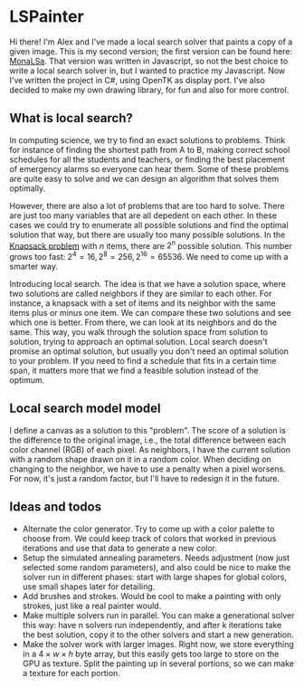 # LSPainter
Hi there! I'm Alex and I've made a local search solver that paints a copy of a given image. This is my second version; the first version can be found here: [MonaLSa](https://github.com/alextjanse/MonaLSa). That version was written in Javascript, so not the best choice to write a local search solver in, but I wanted to practice my Javascript. Now I've written the project in C#, using OpenTK as display port. I've also decided to make my own drawing library, for fun and also for more control.

## What is local search?
In computing science, we try to find an exact solutions to problems. Think for instance of finding the shortest path from A to B, making correct school schedules for all the students and teachers, or finding the best placement of emergency alarms so everyone can hear them. Some of these problems are quite easy to solve and we can design an algorithm that solves them optimally.

However, there are also a lot of problems that are too hard to solve. There are just too many variables that are all depedent on each other. In these cases we could try to enumerate all possible solutions and find the optimal solution that way, but there are usually too many possible solutions. In the [Knapsack problem](https://en.wikipedia.org/wiki/Knapsack_problem) with $n$ items, there are $2^n$ possible solution. This number grows too fast: $2^4 = 16, 2^8 = 256, 2^{16} = 65536$. We need to come up with a smarter way.

Introducing local search. The idea is that we have a solution space, where two solutions are called neighbors if they are similar to each other. For instance, a knapsack with a set of items and its neighbor with the same items plus or minus one item. We can compare these two solutions and see which one is better. From there, we can look at its neighbors and do the same. This way, you walk through the solution space from solution to solution, trying to approach an optimal solution. Local search doesn't promise an optimal solution, but usually you don't need an optimal solution to your problem. If you need to find a schedule that fits in a certain time span, it matters more that we find a feasible solution instead of the optimum.

## Local search model model
I define a canvas as a solution to this "problem". The score of a solution is the difference to the original image, i.e., the total difference between each color channel (RGB) of each pixel. As neighbors, I have the current solution with a random shape drawn on it in a random color. When deciding on changing to the neighbor, we have to use a penalty when a pixel worsens. For now, it's just a random factor, but I'll have to redesign it in the future.

## Ideas and todos
- Alternate the color generator. Try to come up with a color palette to choose from. We could keep track of colors that worked in previous iterations and use that data to generate a new color.
- Setup the simulated annealing parameters. Needs adjustment (now just selected some random parameters), and also could be nice to make the solver run in different phases: start with large shapes for global colors, use small shapes later for detailing.
- Add brushes and strokes. Would be cool to make a painting with only strokes, just like a real painter would.
- Make multiple solvers run in parallel. You can make a generational solver this way: have n solvers run independently, and after k iterations take the best solution, copy it to the other solvers and start a new generation.
- Make the solver work with larger images. Right now, we store everything in a $4 \times w \times h$ byte array, but this easily gets too large to store on the GPU as texture. Split the painting up in several portions, so we can make a texture for each portion.